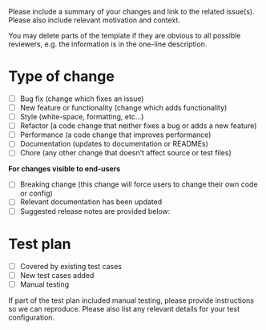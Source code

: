 Please include a summary of your changes and link to the related issue(s).
Please also include relevant motivation and context.

You may delete parts of the template if they are obvious to all possible reviewers, e.g. the information is in the one-line description.

Type of change
==============

- [ ] Bug fix (change which fixes an issue)
- [ ] New feature or functionality (change which adds functionality)
- [ ] Style (white-space, formatting, etc...)
- [ ] Refactor (a code change that neither fixes a bug or adds a new feature)
- [ ] Performance (a code change that improves performance)
- [ ] Documentation (updates to documentation or READMEs)
- [ ] Chore (any other change that doesn't affect source or test files)

**For changes visible to end-users**

- [ ] Breaking change (this change will force users to change their own code or config)
- [ ] Relevant documentation has been updated
- [ ] Suggested release notes are provided below:

Test plan
=========

- [ ] Covered by existing test cases
- [ ] New test cases added
- [ ] Manual testing

If part of the test plan included manual testing, please provide instructions so we can reproduce.
Please also list any relevant details for your test configuration.
